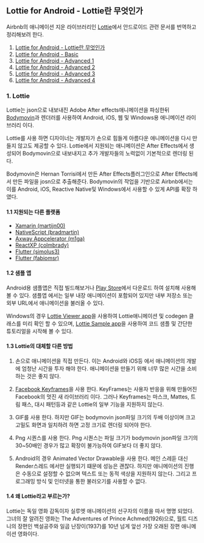 ## Lottie for Android - Lottie란 무엇인가

Airbnb의 애니메이션 지운 라이브러리인 [Lottie](http://airbnb.io/lottie/#/README)에서 안드로이드 관련 문서를 번역하고 정리해보려 한다. 

1. [Lottie for Android - Lottie란 무엇인가](https://github.com/ksu3101/TIL/blob/master/Android/200904_android.md)
2. [Lottie for Android - Basic](https://github.com/ksu3101/TIL/blob/master/Android/200905_android.md)
3. [Lottie for Android - Advanced 1](https://github.com/ksu3101/TIL/blob/master/Android/200906_android.md)
4. [Lottie for Android - Advanced 2](https://github.com/ksu3101/TIL/blob/master/Android/200907_android.md)
5. [Lottie for Android - Advanced 3](https://github.com/ksu3101/TIL/blob/master/Android/200910_android.md)
6. [Lottie for Android - Advanced 4](https://github.com/ksu3101/TIL/blob/master/Android/200911_android.md)

### 1. Lottie 

Lottie는 json으로 내보내진 Adobe After effects애니메이션을 파싱한뒤 [Bodymovin](https://github.com/airbnb/lottie-web)과 렌더러를 사용하여 Android, iOS, 웹 및 Windows용 애니메이션 라이브러리 이다. 

Lottie를 사용 하면 디자이너는 개발자가 손으로 힘들게 아름다운 애니메이션을 다시 만들지 않고도 제공할 수 있다. Lottie에서 지원되는 애니메이션은 After Effects에서 생성되어 Bodymovin으로 내보내지고 추가 개발자들의 노력없이 기본적으로 렌더링 된다. 

Bodymovin은 Hernan Torrisi에서 만든 After Effects플러그인으로 After Effects에서 만든 파일을 josn으로 추출해준다. Bodymovin의 작업을 기반으로 Airbnb에서는 이를 Android, iOS, Reactive Native및 Windows에서 사용할 수 있게 API를 확장 하였다. 

#### 1.1 지원되는 다른 플랫폼 

- [Xamarin (martijn00)](https://github.com/martijn00/LottieXamarin)
- [NativeScript (bradmartin)](https://github.com/bradmartin/nativescript-lottie)
- [Axway Appcelerator (m1ga)](https://github.com/m1ga/ti.animation)
- [ReactXP (colmbrady)](https://github.com/colmbrady/lottie-reactxp)
- [Flutter (simolus3)](https://github.com/simolus3/fluttie)
- [Flutter (fabiomsr)](https://github.com/fabiomsr/lottie-flutter)

#### 1.2 샘플 앱 

Android용 샘플앱은 직접 빌드해보거나 [Play Store](https://play.google.com/store/apps/details?id=com.airbnb.lottie)에서 다운로드 하여 설치해 사용해볼 수 있다. 샘플앱 에서는 일부 내장 애니메이션이 포함되어 있지만 내부 저장소 또는 외부 URL에서 애니메이션을 불러올 수 있다. 

Windows의 경우 [Lottie Viewer app](https://aka.ms/lottieviewer)을 사용하여 Lottie애니메이션 및 codegen 클래스를 미리 확인 할 수 있으며, [Lottie Sample app](https://aka.ms/lottiesamples)을 사용하여 코드 샘플 및 간단한 튜토리얼을 시작해 볼 수 있다. 

#### 1.3 Lottie의 대체할 다른 방법

1. 손으로 애니메이션을 직접 만든다. 이는 Android와 iOS등 에서 애니메이션의 개발에 엄청난 시간을 투자 해야 한다. 애니메이션을 만들기 위해 너무 많은 시간을 소비하는 것은 좋지 않다. 

2. [Facebook Keyframes](https://github.com/facebookincubator/Keyframes)을 사용 한다. KeyFrames는 사용자 반응을 위해 만들어진 Facebook의 멋진 새 라이브러리 이다. 그러나 Keyframes는 마스크, Mattes, 트림 패스, 대시 패턴등과 같은 Lottie의 일부 기능을 지원하지 않는다. 

3. GIF를 사용 한다. 하지만 GIF는 bodymovin json파일 크기의 두배 이상이며 크고 고밀도 화면과 일치하려 하면 고정 크기로 렌더링 되어야 한다. 

4. Png 시퀀스를 사용 한다. Png 시퀀스는 파일 크기가 bodymovin json파일 크기의 30~50배인 경우가 많고 확장이 불가능하여 GIF보다 더 좋지 않다. 

5. Android의 경우 Animated Vector Drawable을 사용 한다. 메인 스레듣 대신 Render스레드 에서만 실행되기 떄문에 성능은 괜찮다. 하지만 애니메이션의 진행은 수동으로 설정할 수 없으며 텍스트 또는 동적 색상을 지원하지 않는다. 그리고 프로그래밍 방식 및 인터넷을 통한 불러오기를 사용할 수 없다. 

#### 1.4 왜 Lottie라고 부르는가? 

Lottie는 독일 영화 감독이자 실루엣 애니메이션의 선구자의 이름을 따서 명명 되었다. 그녀의 잘 알려진 영화는 The Adventures of Prince Achmed(1926)으로, 월트 디즈니의 장편인 백설공주와 일곱 난장이(1937)를 10년 넘게 앞선 가장 오래된 장편 애니메이션 영화이다. 

